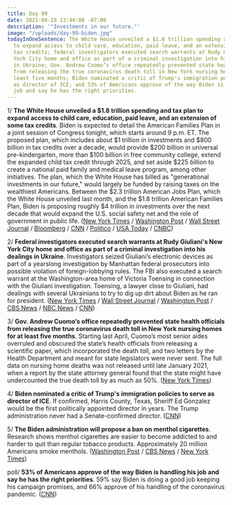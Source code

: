```yaml
---
title: Day 99
date: 2021-04-28 13:44:00 -07:00
description: '"Investments in our future."'
image: "/uploads/day-99-biden.jpg"
todayInOneSentence: The White House unveiled a $1.8 trillion spending and tax plan
  to expand access to child care, education, paid leave, and an extension of some
  tax credits; federal investigators executed search warrants at Rudy Giuliani's New
  York City home and office as part of a criminal investigation into his dealings
  in Ukraine; Gov. Andrew Cuomo’s office repeatedly prevented state health officials
  from releasing the true coronavirus death toll in New York nursing homes for at
  least five months; Biden nominated a critic of Trump's immigration policies to serve
  as director of ICE; and 53% of Americans approve of the way Biden is handling his
  job and say he has the right priorities.
---
```


1/ **The White House unveiled a $1.8 trillion spending and tax plan to expand access to child care, education, paid leave, and an extension of some tax credits**. Biden is expected to detail the American Families Plan in a joint session of Congress tonight, which starts around 9 p.m. ET. The proposed plan, which includes about $1 trillion in investments and $800 billion in tax credits over a decade, would provide $200 billion in universal pre-kindergarten, more than $100 billion in free community college, extend the expanded child tax credit through 2025, and set aside $225 billion to create a national paid family and medical leave program, among other initiatives. The plan, which the White House has billed as "generational investments in our future," would largely be funded by raising taxes on the wealthiest Americans. Between the $2.3 trillion American Jobs Plan, which the White House unveiled last month, and the $1.8 trillion American Families Plan, Biden is proposing roughly $4 trillion in investments over the next decade that would expand the U.S. social safety net and the role of government in public life. ([New York Times](https://www.nytimes.com/2021/04/28/us/politics/biden-american-families-plan.html) / [Washington Post](https://www.washingtonpost.com/us-policy/2021/04/28/biden-american-families-plan/) / [Wall Street Journal](https://www.wsj.com/articles/biden-to-propose-1-8-trillion-plan-aimed-at-families-tax-hikes-for-wealthiest-americans-11619600400) / [Bloomberg](https://www.bloomberg.com/news/articles/2021-04-28/biden-unveils-massive-family-aid-plan-funded-by-taxing-wealthy?sref=MIBMEEoj) / [CNN](https://www.cnn.com/2021/04/28/politics/american-families-plan/index.html) / [Politico](https://www.politico.com/news/2021/04/28/biden-child-care-plan-484883) / [USA Today](https://www.usatoday.com/story/news/politics/2021/04/28/president-joe-biden-propose-american-families-plan-paid-leave/4852679001/) / [CNBC](https://www.cnbc.com/2021/04/28/biden-american-families-plan-whats-in-it.html))

2/ **Federal investigators executed search warrants at Rudy Giuliani's New York City home and office as part of a criminal investigation into his dealings in Ukraine**. Investigators seized Giuliani’s electronic devices as part of a yearslong investigation by Manhattan federal prosecutors into possible violation of foreign-lobbying rules. The FBI also executed a search warrant at the Washington-area home of Victoria Toensing in connection with the Giuliani investigation. Toensing, a lawyer close to Giuliani, had dealings with several Ukrainians to try to dig up dirt about Biden as he ran for president. ([New York Times](https://www.nytimes.com/2021/04/28/nyregion/rudy-giuliani-trump-ukraine-warrant.html) / [Wall Street Journal](https://www.wsj.com/articles/rudy-giulianis-new-york-apartment-searched-by-federal-investigators-11619628650) / [Washington Post](https://www.washingtonpost.com/national-security/rudy-giuliani-search-warrant/2021/04/28/e5ba6ed2-a83d-11eb-bca5-048b2759a489_story.html) / [CBS News](https://www.cbsnews.com/news/rudy-giuliani-fbi-search-warrant-ukraine-probe/) / [NBC News](https://www.nbcnews.com/politics/donald-trump/federal-investigators-search-rudy-giuliani-s-nyc-apartment-n1265675) / [CNN](https://www.cnn.com/2021/04/28/politics/rudy-giuliani-federal-prosecutors/index.html))

3/ **Gov. Andrew Cuomo’s office repeatedly prevented state health officials from releasing the true coronavirus death toll in New York nursing homes for at least five months**. Starting last April, Cuomo’s most senior aides overruled and obscured the state’s health officials from releasing a scientific paper, which incorporated the death toll, and two letters by the Health Department and meant for state legislators were never sent. The full data on nursing home deaths was not released until late January 2021, when a report by the state attorney general found that the state might have undercounted the true death toll by as much as 50%. ([New York Times](https://www.nytimes.com/2021/04/28/nyregion/cuomo-aides-nursing-home-deaths.html))

4/ **Biden nominated a critic of Trump's immigration policies to serve as director of ICE**. If confirmed, Harris County, Texas, Sheriff Ed Gonzalez would be the first politically appointed director in years. The Trump administration never had a Senate-confirmed director. ([CNN](https://www.cnn.com/2021/04/27/politics/ed-gonzalez-ice-director-biden/index.html))

5/ **The Biden administration will propose a ban on menthol cigarettes**. Research shows menthol cigarettes are easier to become addicted to and harder to quit than regular tobacco products. Approximately 20 million Americans smoke menthols. ([Washington Post](https://www.washingtonpost.com/health/2021/04/28/ban-on-menthol-cigarettes/) / [CBS News](https://www.cbsnews.com/news/menthol-cigarette-ban-plan-biden-administration/) / [New York Times](https://www.nytimes.com/2021/04/28/health/menthol-ban-cigarettes.html))

poll/ **53% of Americans approve of the way Biden is handling his job and say he has the right priorities**. 59% say Biden is doing a good job keeping his campaign promises, and 66% approve of his handling of the coronavirus pandemic. ([CNN](https://www.cnn.com/2021/04/28/politics/cnn-poll-biden-approval-100-days/index.html))